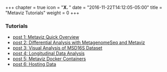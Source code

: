 +++
chapter = true
icon = "<b>X. </b>"
date = "2016-11-22T14:12:05-05:00"
title = "Metaviz Tutorials"
weight = 0
+++

### Tutorials

* [post 1: Metaviz Quick Overview](overview)
* [post 2: Differential Analysis with MetagenomeSeq and Metaviz](metagenomeSeq)
* [post 3: Visual Analysis of MSD16S Dataset](video_tutorials)
* [post 4: Longitudinal Data Analysis](spline)
* [post 5: Metaviz Docker Containers](usingDocker)
* [post 6: Hosting Data](hostingData)


